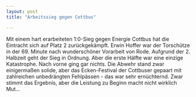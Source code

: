 ```yaml
---
layout: post
title: "Arbeitssieg gegen Cottbus"

---
```


Mit einem hart erarbeiteten 1:0-Sieg gegen Energie Cottbus hat die Eintracht sich auf Platz 2 zurückgekämpft. Erwin Hoffer war der Torschütze in der 69. Minute nach wunderschöner Vorarbeit von Rode. Aufgrund der 2. Halbzeit geht der Sieg in Ordnung. Aber die erste Hälfte war eine einzige Katastrophe. Nach vorne ging gar nichts. Die Abwehr stand zwar einigermaßen solide, aber das Ecken-Festival der Cottbuser gepaart mit zahlreichen unbedrängten Fehlpässen - das war sehr ernüchternd. Zwar stimmt das Ergebnis, aber die Leistung zu Beginn macht nicht wirklich Mut...


